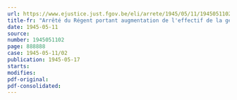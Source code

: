 ```yaml
---
url: https://www.ejustice.just.fgov.be/eli/arrete/1945/05/11/1945051102/justel
title-fr: "Arrêté du Régent portant augmentation de l'effectif de la gendarmerie (abrogé par ADR 25-06-1949, art. 9)"
date: 1945-05-11
source:
number: 1945051102
page: 888888
case: 1945-05-11/02
publication: 1945-05-17
starts:
modifies:
pdf-original:
pdf-consolidated:
---
```



